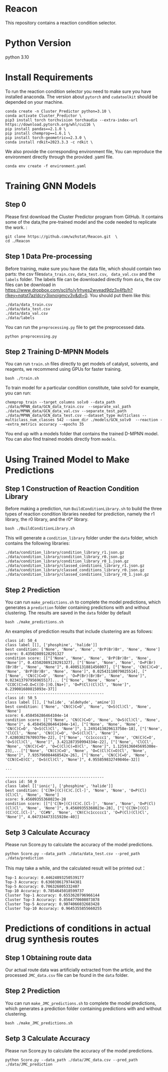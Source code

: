 # Reacon
This repository contains a reaction condition selector.

# Python Version
python 3.10

# Install Requirements
To run the reaction condition selector you need to make sure you have installed anaconda. The version about ```pytorch``` and ```cudatoolkit``` should be depended on your machine.
```
conda create -n Cluster_Predictor python=3.10 \
conda activate Cluster_Predictor \
pip3 install torch torchvision torchaudio --extra-index-url https://download.pytorch.org/whl/cu116 \
pip install pandas==2.1.0 \
pip install chemprop==1.6.1 \
pip install torch-geometric==2.3.0 \
conda install rdkit=2023.3.3 -c rdkit \
```
We also provide the corresponding environment file, You can reproduce the environment directly through the provided .yaml file.<br>
```
conda env create -f environment.yaml
```

# Training GNN Models
## Step 0
Please first download the Cluster Predictor program from GitHub. It contains some of the data,the pre-trained model and the code needed to replicate the work. : <br>
```
git clone https://github.com/wzhstat/Reacon.git  \
cd ./Reacon 
```
## Step 1 Data Pre-processing
Before training, make sure you have the data file, which should contain two parts: the csv files```data_train.csv```, ```data_test.csv```, ``` data_val.csv``` and the ```labels``` folder. The labels file can be downloaded directly from ```data```, the csv files can be download in https://www.dropbox.com/scl/fo/v1rhyes2wvead9dz3x4fb/h?rlkey=nqtst7azldcry3ixnoigmcv3v&dl=0. You should put them like this: <br>
```
./data/data_train.csv
./data/data_test.csv
./data/data_val.csv
./data/labels
```
You can run the ```preprocessing.py``` file to get the preprocessed data. <br>
```
python preprocessing.py
```


## Step 2 Training D-MPNN Models
You can run ```train.sh``` files directly to get models of catalyst, solvents, and reagents, we recommend using GPUs for faster training. <br>
```
bash ./train.sh
```
To train model for a particular condition constitute, take solv0 for example, you can run:<br>
```
chemprop_train --target_columns solv0 --data_path ./data/MPNN_data/GCN_data_train.csv  --separate_val_path ./data/MPNN_data/GCN_data_val.csv --separate_test_path ./data/MPNN_data/GCN_data_test.csv --dataset_type multiclass --multiclass_num_classes 542 --save_dir ./models/GCN_solv0  --reaction --extra_metrics accuracy --epochs 35
```
You end up with a models folder that contains the trained D-MPNN model. You can also find trained models directly from ```models```. <br>

# Using Trained Model to Make Predictions

## Step 1 Construction of Reaction Condition Library
Before making a prediction, run ```BuildConditionLibrary.sh``` to build the three types of reaction condition libraries needed for prediction, namely the r1 library, the r0 library, and the r0* library. 
```
bash ./BuildConditionLibrary.sh
```
This will generate a ```condition_library``` folder under the ```data``` folder, which contains the following libraries:<br>
```
./data/condition_library/condition_library_r1.json.gz
./data/condition_library/condition_library_r0.json.gz
./data/condition_library/condition_library_r0_1.json.gz
./data/condition_library/classed_conditions_library_r1.json.gz
./data/condition_library/classed_conditions_library_r0.json.gz
./data/condition_library/classed_conditions_library_r0_1.json.gz
```

## Step 2 Prediction
You can run ```make_predictions.sh``` to complete the model predictions, which generates a ```prediction``` folder containing predictions with and without clustering. The results are saved in the ```data``` folder by default<br>
```
bash ./make_predictions.sh
```
An examples of prediction results that include clustering are as follows:<br>
```
class id: 50_4
class label [[], ['phosphine', 'halide']]
best condition: ['None', 'None', 'None', 'BrP(Br)Br', 'None', 'None']
score: 0.43502089128291327
condition score: [["['None', 'None', 'None', 'BrP(Br)Br', 'None', 'None']", 0.43502089128291327], ["['None', 'None', 'None', 'O=P(Br)(Br)Br', 'None', 'None']", 0.4005131881456007], ["['None', 'CN(C)C=O', 'None', 'BrP(Br)Br', 'None', 'None']", 0.02543110079025514], ["['None', 'CN(C)C=O', 'None', 'O=P(Br)(Br)Br', 'None', 'None']", 0.023413797956965517]... ["['None', 'None', 'None', 'CCOC(C)=O.O=C([O-])O.[Na+]', 'O=P(Cl)(Cl)Cl', 'None']", 6.239001680815093e-37]]
--------------------------------------------
class id: 50_5
class label [[], ['halide', 'aldehyde', 'amine']]
best condition: ['None', 'CN(C)C=O', 'None', 'O=S(Cl)Cl', 'None', 'None']
score: 6.458456286464104e-14
condition score: [["['None', 'CN(C)C=O', 'None', 'O=S(Cl)Cl', 'None', 'None']", 6.458456286464104e-14], ["['None', 'None', 'None', 'CN(C)C=O', 'O=S(Cl)Cl', 'None']", 1.2491413029613758e-18], ["['None', 'ClCCl', 'None', 'CN(C)C=O', 'O=S(Cl)Cl', 'None']", 7.428030276709379e-22], ["['None', 'Cc1ccccc1', 'None', 'CN(C)C=O', 'O=S(Cl)Cl', 'None']", 3.421287350994334e-22], ["['None', 'ClCCl', 'None', 'CN(C)C=O', 'O=C(Cl)C(=O)Cl', 'None']", 1.1259136045695308e-23],...["['None', 'CN(C)C=O', 'None', 'O=C(Cl)C(=O)Cl', 'None', 'None']", 7.935796084468542e-26], ["['None', 'CN(C)C=O', 'None', 'CCN(C=O)CC', 'O=S(Cl)Cl', 'None']", 4.955859832749846e-32]]

...

--------------------------------------------
class id: 50_0
class label [['ionic'], ['phosphine', 'halide']]
best condition: ['C[N+](C)(C)C.[Cl-]', 'None', 'None', 'O=P(Cl)(Cl)Cl', 'None', 'None']
score: 9.45609355368023e-28
condition score: [["['C[N+](C)(C)C.[Cl-]', 'None', 'None', 'O=P(Cl)(Cl)Cl', 'None', 'None']", 9.45609355368023e-28], ["['CC[N+](CC)(CC)CC.[Cl-]', 'CC#N', 'None', 'CN(C)c1ccccc1', 'O=P(Cl)(Cl)Cl', 'None']", 4.047334473315928e-40]]
```
## Setp 3 Calculate Accuracy
Please run Score.py to calculate the accuracy of the model predictions.
```
python Score.py --data_path ./data/data_test.csv --pred_path ./data/prediction
```

This may take a while, and the calculated result will be printed out：
```
Top-1 Accuracy: 0.44624893250539177
Top-3 Accuracy: 0.6360386179744381
Top-5 Accuracy: 0.706326805332407
Top-10 Accuracy: 0.7854645018599737
Cluster Top-1 Accuracy: 0.6553620796966144
Cluster Top-3 Accuracy: 0.8564770608073878
Cluster Top-5 Accuracy: 0.9074066032683428
Cluster Top-10 Accuracy: 0.9645355855660255
```

# Predictions of conditions in actual drug synthesis routes
## Step 1 Obtaining route data
Our actual route data was artificially extracted from the article, and the processed ```JMC_data.csv``` file can be found in the ```data``` folder.<Br>

## Step 2 Prediction
You can run ```make_JMC_predictions.sh``` to complete the model predictions, which generates a prediction folder containing predictions with and without clustering.<br>
```
bash ./make_JMC_predictions.sh
```

## Setp 3 Calculate Accuracy
Please run Score.py to calculate the accuracy of the model predictions.
```
python Score.py --data_path ./data/JMC_data.csv --pred_path ./data/JMC_prediction
```




